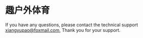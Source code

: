 # 趣户外体育



If you have any questions, please contact the technical support xiangyupao@foxmail.com, Thank you for your support.

